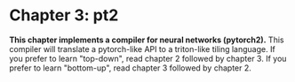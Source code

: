 # Chapter 3: pt2
**This chapter implements a compiler for neural networks (pytorch2).** This
compiler will translate a pytorch-like API to a triton-like tiling language. If
you prefer to learn "top-down", read chapter 2 followed by chapter 3. If you
prefer to learn "bottom-up", read chapter 3 followed by chapter 2.
